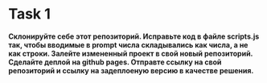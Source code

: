 # Task 1
__Склонируйте себе этот репозиторий. Исправьте код в файле scripts.js так, чтобы вводимые в prompt числа складывались как числа, а не как строки. Залейте измененный проект в свой новый репозиторий. Сделайте деплой на github pages. Отправте ссылку на свой репозиторий и ссылку на задеплоеную версию в качестве решения.__
